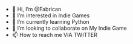 - 👋 Hi, I’m @Fabrican
- 👀 I’m interested in Indie Games
- 🌱 I’m currently learning Python
- 💞️ I’m looking to collaborate on My Indie Game
- 📫 How to reach me VIA TWITTER

<!---
Fabrican/Fabrican is a ✨ special ✨ repository because its `README.md` (this file) appears on your GitHub profile.
You can click the Preview link to take a look at your changes.
--->
